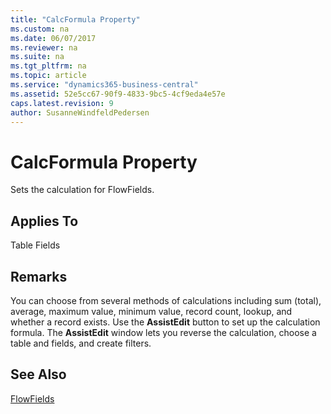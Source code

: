 ```yaml
---
title: "CalcFormula Property"
ms.custom: na
ms.date: 06/07/2017
ms.reviewer: na
ms.suite: na
ms.tgt_pltfrm: na
ms.topic: article
ms.service: "dynamics365-business-central"
ms.assetid: 52e5cc67-90f9-4833-9bc5-4cf9eda4e57e
caps.latest.revision: 9
author: SusanneWindfeldPedersen
---
```


 

# CalcFormula Property
Sets the calculation for FlowFields.  
  
## Applies To  
 Table Fields  
  
## Remarks  
 You can choose from several methods of calculations including sum (total), average, maximum value, minimum value, record count, lookup, and whether a record exists. Use the **AssistEdit** button to set up the calculation formula. The **AssistEdit** window lets you reverse the calculation, choose a table and fields, and create filters.  
  
## See Also  
 [FlowFields](../devenv-flowfields.md)